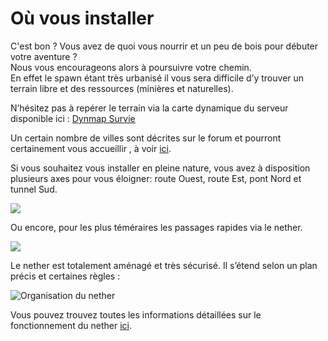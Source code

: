 # Où vous installer

C'est bon ? Vous avez de quoi vous nourrir et un peu de bois pour débuter votre aventure ?  
Nous vous encourageons alors à poursuivre votre chemin.  
En effet le spawn étant très urbanisé il vous sera difficile d’y trouver un terrain libre et des ressources \(minières et naturelles\).

N’hésitez pas à repérer le terrain via la carte dynamique du serveur disponible ici : [Dynmap Survie](http://map.play-mc.fr/)

Un certain nombre de villes sont décrites sur le forum et pourront certainement vous accueillir , à voir [ici](http://play-mc.fr/forum/t/villes).

Si vous souhaitez vous installer en pleine nature, vous avez à disposition plusieurs axes pour vous éloigner: route Ouest, route Est, pont Nord et tunnel Sud.

![](../.gitbook/assets/ressources4.jpg)

Ou encore, pour les plus téméraires les passages rapides via le nether.

![](../.gitbook/assets/ressources5.jpg)

Le nether est totalement aménagé et très sécurisé. Il s’étend selon un plan précis et certaines règles :

![Organisation du nether](../.gitbook/assets/nether1.png)

Vous pouvez trouvez toutes les informations détaillées sur le fonctionnement du nether [ici](http://play-mc.fr/forum/d/292-organisation-du-nether).

